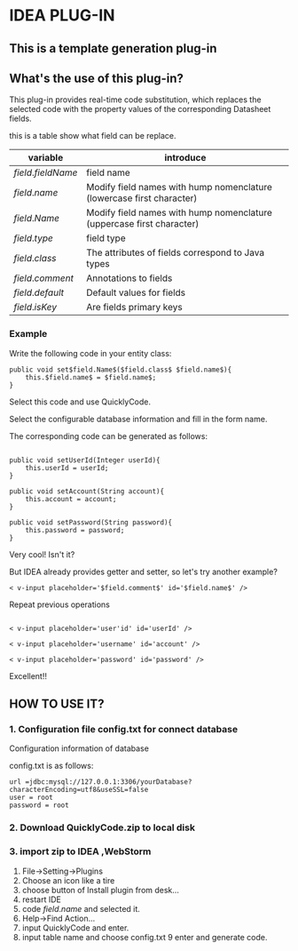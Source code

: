 # IDEA PLUG-IN 

##  This is a template generation plug-in

## What's the use of this plug-in?

This plug-in provides real-time code substitution, which replaces the selected 
code with the property values of the corresponding Datasheet fields.

this is  a table show what field can be replace.

| variable|  introduce| 
|----- |---------------|
|$field.fieldName$| field name  |
|$field.name$| Modify field names with hump nomenclature (lowercase first character) |
|$field.Name$|  Modify field names with hump nomenclature (uppercase first character)  |
|$field.type$| field type |
|$field.class$| The attributes of fields correspond to Java types |
|$field.comment$| Annotations to fields |
|$field.default$| Default values for fields|
|$field.isKey$| Are fields primary keys |

### Example

Write the following code in your entity class:

```
public void set$field.Name$($field.class$ $field.name$){
    this.$field.name$ = $field.name$;
}

```

Select this code and use QuicklyCode.

Select the configurable database information and fill in the form name.

The corresponding code can be generated as follows:

```

public void setUserId(Integer userId){
    this.userId = userId;
}

public void setAccount(String account){
    this.account = account;
}

public void setPassword(String password){
    this.password = password;
}

```

Very cool! Isn't it?

But IDEA already provides getter and setter, so let's try another example?

```
< v-input placeholder='$field.comment$' id='$field.name$' />
```

Repeat previous operations

```

< v-input placeholder='user'id' id='userId' />

< v-input placeholder='username' id='account' />

< v-input placeholder='password' id='password' />
```

Excellent!!

## HOW TO USE IT?

### 1. Configuration file config.txt for connect database

Configuration information of database

config.txt is as follows:
```
url =jdbc:mysql://127.0.0.1:3306/yourDatabase?characterEncoding=utf8&useSSL=false
user = root
password = root
```


### 2. Download QuicklyCode.zip to local disk


### 3. import zip to IDEA ,WebStorm 

1. File->Setting->Plugins
2. Choose an icon like a tire
3. choose button of Install plugin from desk...
4. restart IDE
5. code $field.name$ and selected it. 
6. Help->Find Action...
7. input QuicklyCode and enter.
8. input table name and choose config.txt
9 enter and generate code.

